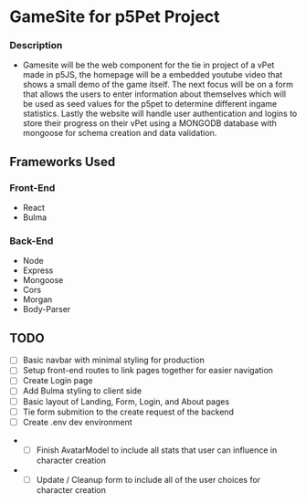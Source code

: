 # GameSite for p5Pet Project

### Description
* Gamesite will be the web component for the tie in project of a vPet made in p5JS, the homepage will be a embedded youtube video that shows a small demo of the game itself. The next focus will be on a form that allows the users to enter information about themselves which will be used as seed values for the p5pet to determine different ingame statistics. Lastly the website will handle user authentication and logins to store their progress on their vPet using a MONGODB database with mongoose for schema creation and data validation. 

## Frameworks Used

### Front-End
* React
* Bulma


### Back-End
* Node
* Express
* Mongoose
* Cors
* Morgan
* Body-Parser


## TODO
- [ ] Basic navbar with minimal styling for production
- [ ] Setup front-end routes to link pages together for easier navigation
- [ ] Create Login page 
- [ ] Add Bulma styling to client side
- [ ] Basic layout of Landing, Form, Login, and About pages
- [ ] Tie form submition to the create request of the backend
- [ ] Create .env dev environment
 * - [ ] Finish AvatarModel to include all stats that user can influence in character creation
 * - [ ] Update / Cleanup form to include all of the user choices for character creation